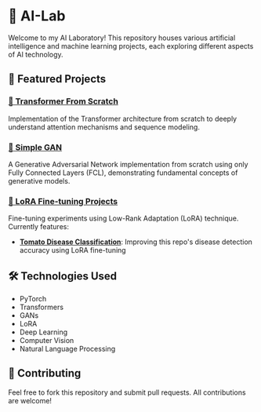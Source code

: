 # 🤖 AI-Lab

Welcome to my AI Laboratory! This repository houses various artificial intelligence and machine learning projects, each exploring different aspects of AI technology.

## 🚀 Featured Projects

### [🔄 Transformer From Scratch](./Transformer_from_Scratch)
Implementation of the Transformer architecture from scratch to deeply understand attention mechanisms and sequence modeling.

### [🎨 Simple GAN](./Simple_GAN)
A Generative Adversarial Network implementation from scratch using only Fully Connected Layers (FCL), demonstrating fundamental concepts of generative models.

### [🍅 LoRA Fine-tuning Projects](./LoRA)
Fine-tuning experiments using Low-Rank Adaptation (LoRA) technique. Currently features:
- **[Tomato Disease Classification](https://github.com/Epein5/Tomato-Leaf-Disease-Classification)**: Improving this repo's disease detection accuracy using LoRA fine-tuning


## 🛠️ Technologies Used

- PyTorch
- Transformers
- GANs
- LoRA
- Deep Learning
- Computer Vision
- Natural Language Processing

## 🤝 Contributing

Feel free to fork this repository and submit pull requests. All contributions are welcome!
